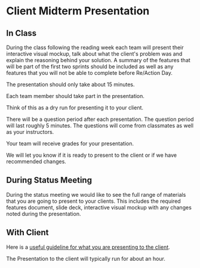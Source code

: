 # Client Midterm Presentation

## In Class

During the class following the reading week each team will present their interactive visual mockup, talk about what the client's problem was and explain the reasoning behind your solution. A summary of the features that will be part of the first two sprints should be included as well as any features that you will not be able to complete before Re/Action Day.

The presentation should only take about 15 minutes.

Each team member should take part in the presentation.

Think of this as a dry run for presenting it to your client.

There will be a question period after each presentation. The question period will last roughly 5 minutes. The questions will come from classmates as well as your instructors.

Your team will receive grades for your presentation.

We will let you know if it is ready to present to the client or if we have recommended changes.

## During Status Meeting

During the status meeting we would like to see the full range of materials that you are going to present to your clients. This includes the required features document, slide deck, interactive visual mockup with any changes noted during the presentation.

## With Client

Here is a [useful guideline for what you are presenting to the client](https://docs.google.com/presentation/d/1GdEGRLcpZhEplyqX23WjUqy2Pik1QHtOLti04egu7pw/edit#slide=id.g2b6244a3a9_0_2045).

The Presentation to the client will typically run for about an hour.
